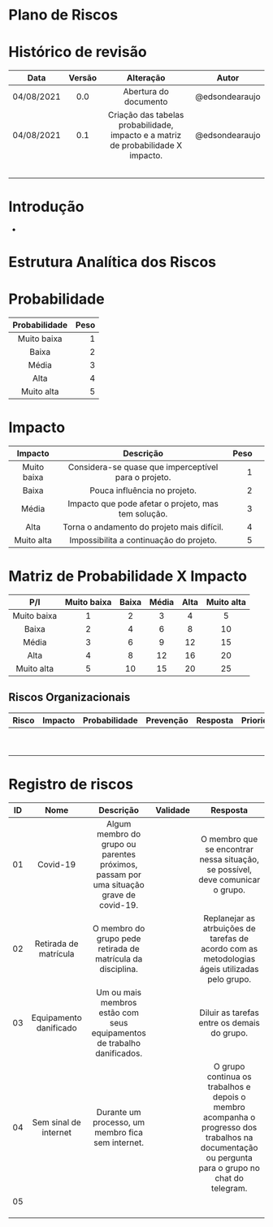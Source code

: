 # Plano de Riscos

# Histórico de revisão

|    Data    | Versão |                             Alteração                             |                    Autor                    |
|:----------:|:------:|:-----------------------------------------------------------------:|:-------------------------------------------:|
| 04/08/2021|  0.0  | Abertura do documento | @edsondearaujo |
| 04/08/2021 | 0.1 | Criação das tabelas probabilidade, impacto e a matriz de probabilidade X impacto. | @edsondearaujo |
|  |  |  |  |
|  |  |  |  |
|  |  |  |  |
|  |  |  |  |
|  |  |  |  |

# Introdução
- 

# Estrutura Analítica dos Riscos

# Probabilidade
|    Probabilidade    |  Peso|
|:----------:|-------:|
| Muito baixa | 1 |
| Baixa | 2 |
| Média | 3 |
| Alta | 4 |
| Muito alta | 5 |


# Impacto
|    Impacto    | Descrição |  Peso|    |
|:----------:|:------:|-------:|------:|
| Muito baixa | Considera-se quase que imperceptível para o projeto. | 1 |  |
| Baixa |  Pouca influência no projeto.  | 2 |
| Média |  Impacto que pode afetar o projeto, mas tem solução.  | 3 |
| Alta |  Torna o andamento do projeto mais difícil.  | 4 |
| Muito alta | Impossibilita a continuação do projeto.  | 5 |

# Matriz de Probabilidade X Impacto
|    P/I    | Muito baixa |  Baixa |  Média  |  Alta |  Muito alta    |
|:----------:|:------:|:-------:|:------:|:-------:|:------:|
| Muito baixa | 1 | 2 | 3 | 4 | 5 |
| Baixa | 2 | 4 | 6 | 8 | 10 |
| Média | 3 | 6 | 9 | 12 | 15 |
| Alta | 4 | 8 | 12 | 16 | 20 |
| Muito alta | 5 | 10 | 15 | 20 | 25 |

## Riscos Organizacionais
|    Risco    | Impacto |  Probabilidade |  Prevenção  |  Resposta |  Prioridade    |
|:----------:|:------:|-------:|------:|-------:|------:|
|  |  |  |  |  |  |
|  |  |  |  |  |  |
|  |  |  |  |  |  |
|  |  |  |  |  |  |
|  |  |  |  |  |  |
|  |  |  |  |  |  |
|  |  |  |  |  |  |
|  |  |  |  |  |  |
|  |  |  |  |  |  |





# Registro de riscos

|    ID    | Nome |                             Descrição                             |                    Validade                    |    Resposta    |
|:----------:|:------:|:-----------------------------------------------------------------:|-----------------:|:----------------------------------------:|
| 01 | Covid-19 | Algum membro do grupo ou parentes próximos, passam por uma situação grave de covid-19. |  | O membro que se encontrar nessa situação, se possível, deve comunicar o grupo. |
| 02 | Retirada de matrícula | O membro do grupo pede retirada de matrícula da disciplina. |  | Replanejar as atrbuições de tarefas de acordo com as metodologias ágeis utilizadas pelo grupo. |
| 03 | Equipamento danificado  | Um ou mais membros estão com seus equipamentos de trabalho danificados. |  | Diluir as tarefas entre os demais do grupo. |
| 04 | Sem sinal de internet | Durante um processo, um membro fica sem internet. |  | O grupo continua os trabalhos e depois o membro acompanha o progresso dos trabalhos na documentação ou pergunta para o grupo no chat do telegram.  |
| 05 |  |  |  |  |
|  |  |  |  |  |
|  |  |  |  |  |
|  |  |  |  |  |

#  

